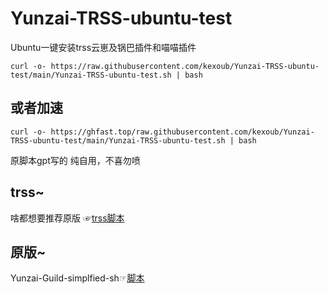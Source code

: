 # Yunzai-TRSS-ubuntu-test
Ubuntu一键安装trss云崽及锅巴插件和喵喵插件
```
curl -o- https://raw.githubusercontent.com/kexoub/Yunzai-TRSS-ubuntu-test/main/Yunzai-TRSS-ubuntu-test.sh | bash
```
## 或者加速
```
curl -o- https://ghfast.top/raw.githubusercontent.com/kexoub/Yunzai-TRSS-ubuntu-test/main/Yunzai-TRSS-ubuntu-test.sh | bash
```
原脚本gpt写的
纯自用，不喜勿喷
## trss~
啥都想要推荐原版 ☞[trss脚本](trss.me) 
## 原版~
Yunzai-Guild-simplfied-sh☞[脚本](https://github.com/XuF163/Yunzai-Guild-SimpleLine/)

